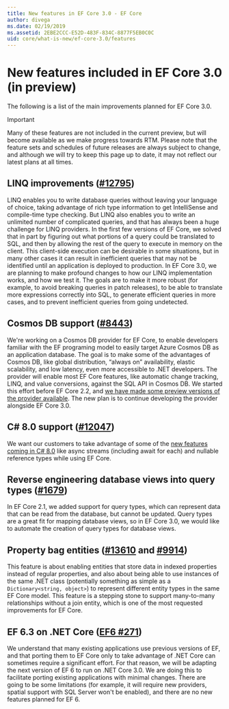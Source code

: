 ```yaml
---
title: New features in EF Core 3.0 - EF Core
author: divega
ms.date: 02/19/2019
ms.assetid: 2EBE2CCC-E52D-483F-834C-8877F5EB0C0C
uid: core/what-is-new/ef-core-3.0/features
---
```


# New features included in EF Core 3.0 (in preview)

The following is a list of the main improvements planned for EF Core 3.0. 

> [!IMPORTANT]
> Many of these features are not included in the current preview, but will become available as we make progress towards RTM.
Please note that the feature sets and schedules of future releases are always subject to change, and although we will try to keep this page up to date, it may not reflect our latest plans at all times.

## LINQ improvements ([#12795](https://github.com/aspnet/EntityFrameworkCore/issues/12795))

LINQ enables you to write database queries without leaving your language of choice, taking advantage of rich type information to get IntelliSense and compile-time type checking.
But LINQ also enables you to write an unlimited number of complicated queries, and that has always been a huge challenge for LINQ providers.
In the first few versions of EF Core, we solved that in part by figuring out what portions of a query could be translated to SQL, and then by allowing the rest of the query to execute in memory on the client.
This client-side execution can be desirable in some situations, but in many other cases it can result in inefficient queries that may not be identified until an application is deployed to production.
In EF Core 3.0, we are planning to make profound changes to how our LINQ implementation works, and how we test it.
The goals are to make it more robust (for example, to avoid breaking queries in patch releases), to be able to translate more expressions correctly into SQL, to generate efficient queries in more cases, and to prevent inefficient queries from going undetected.

## Cosmos DB support ([#8443](https://github.com/aspnet/EntityFrameworkCore/issues/8443))

We're working on a Cosmos DB provider for EF Core, to enable developers familiar with the EF programing model to easily target Azure Cosmos DB as an application database.
The goal is to make some of the advantages of Cosmos DB, like global distribution, “always on” availability, elastic scalability, and low latency, even more accessible to .NET developers.
The provider will enable most EF Core features, like automatic change tracking, LINQ, and value conversions, against the SQL API in Cosmos DB. We started this effort before EF Core 2.2, and [we have made some preview versions of the provider available](https://blogs.msdn.microsoft.com/dotnet/2018/10/17/announcing-entity-framework-core-2-2-preview-3/).
The new plan is to continue developing the provider alongside EF Core 3.0.   

## C# 8.0 support ([#12047](https://github.com/aspnet/EntityFrameworkCore/issues/12047))

We want our customers to take advantage of some of the [new features coming in C# 8.0](https://blogs.msdn.microsoft.com/dotnet/2018/11/12/building-c-8-0/) like async streams (including await for each) and nullable reference types while using EF Core.

## Reverse engineering database views into query types ([#1679](https://github.com/aspnet/EntityFrameworkCore/issues/1679))

In EF Core 2.1, we added support for query types, which can represent data that can be read from the database, but cannot be updated.
Query types are a great fit for mapping database views, so in EF Core 3.0, we would like to automate the creation of query types for database views.

## Property bag entities ([#13610](https://github.com/aspnet/EntityFrameworkCore/issues/13610) and [#9914](https://github.com/aspnet/EntityFrameworkCore/issues/9914))

This feature is about enabling entities that store data in indexed properties instead of regular properties, and also about being able to use instances of the same .NET class (potentially something as simple as a `Dictionary<string, object>`) to represent different entity types in the same EF Core model.
This feature is a stepping stone to support many-to-many relationships without a join entity, which is one of the most requested improvements for EF Core.

## EF 6.3 on .NET Core ([EF6 #271](https://github.com/aspnet/EntityFramework6/issues/271))

We understand that many existing applications use previous versions of EF, and that porting them to EF Core only to take advantage of .NET Core can sometimes require a significant effort.
For that reason, we will be adapting the next version of EF 6 to run on .NET Core 3.0.
We are doing this to facilitate porting existing applications with minimal changes.
There are going to be some limitations (for example, it will require new providers, spatial support with SQL Server won't be enabled), and there are no new features planned for EF 6.
